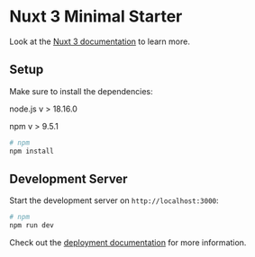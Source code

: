 # Nuxt 3 Minimal Starter

Look at the [Nuxt 3 documentation](https://nuxt.com/docs/getting-started/introduction) to learn more.

## Setup

Make sure to install the dependencies:

node.js v >  18.16.0


npm v > 9.5.1



```bash
# npm
npm install

```

## Development Server

Start the development server on `http://localhost:3000`:

```bash
# npm
npm run dev

```


Check out the [deployment documentation](https://nuxt.com/docs/getting-started/deployment) for more information.
